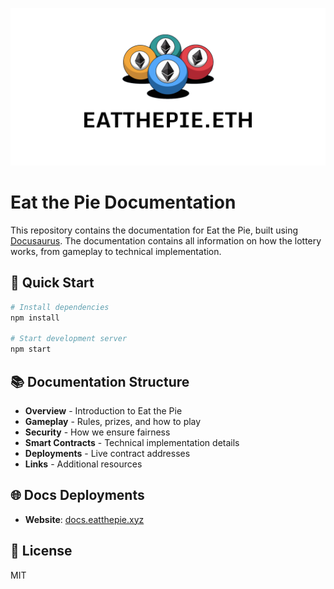 ![Eat The Pie](https://github.com/eatthepie/docs/blob/main/static/img/header.png)

# Eat the Pie Documentation

This repository contains the documentation for Eat the Pie, built using [Docusaurus](https://docusaurus.io/). The documentation contains all information on how the lottery works, from gameplay to technical implementation.

## 🚀 Quick Start

```bash
# Install dependencies
npm install

# Start development server
npm start
```

## 📚 Documentation Structure

- **Overview** - Introduction to Eat the Pie
- **Gameplay** - Rules, prizes, and how to play
- **Security** - How we ensure fairness
- **Smart Contracts** - Technical implementation details
- **Deployments** - Live contract addresses
- **Links** - Additional resources

## 🌐 Docs Deployments

- **Website**: [docs.eatthepie.xyz](https://docs.eatthepie.xyz)

## 📄 License

MIT
